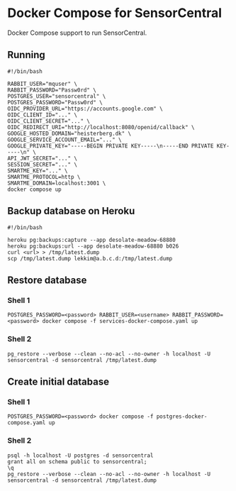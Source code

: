 # Docker Compose for SensorCentral #
Docker Compose support to run SensorCentral.

## Running ##
```
#!/bin/bash

RABBIT_USER="mquser" \
RABBIT_PASSWORD="Passw0rd" \
POSTGRES_USER="sensorcentral" \
POSTGRES_PASSWORD="Passw0rd" \
OIDC_PROVIDER_URL="https://accounts.google.com" \
OIDC_CLIENT_ID="..." \
OIDC_CLIENT_SECRET="..." \
OIDC_REDIRECT_URI="http://localhost:8080/openid/callback" \
GOOGLE_HOSTED_DOMAIN="heisterberg.dk" \
GOOGLE_SERVICE_ACCOUNT_EMAIL="..." \
GOOGLE_PRIVATE_KEY="-----BEGIN PRIVATE KEY-----\n-----END PRIVATE KEY-----\n" \
API_JWT_SECRET="..." \
SESSION_SECRET="..." \
SMARTME_KEY="..." \
SMARTME_PROTOCOL=http \
SMARTME_DOMAIN=localhost:3001 \
docker compose up
```

## Backup database on Heroku ##
```
#!/bin/bash

heroku pg:backups:capture --app desolate-meadow-68880
heroku pg:backups:url --app desolate-meadow-68880 b026
curl <url> > /tmp/latest.dump
scp /tmp/latest.dump lekkim@a.b.c.d:/tmp/latest.dump
```

## Restore database ##
### Shell 1 ###
`POSTGRES_PASSWORD=<password> RABBIT_USER=<username> RABBIT_PASSWORD=<password> docker compose -f services-docker-compose.yaml up`

### Shell 2 ###
```
pg_restore --verbose --clean --no-acl --no-owner -h localhost -U sensorcentral -d sensorcentral /tmp/latest.dump
```

## Create initial database ##
### Shell 1 ###
```
POSTGRES_PASSWORD=<password> docker compose -f postgres-docker-compose.yaml up
```

### Shell 2 ###
```
psql -h localhost -U postgres -d sensorcentral
grant all on schema public to sensorcentral;
\q
pg_restore --verbose --clean --no-acl --no-owner -h localhost -U sensorcentral -d sensorcentral /tmp/latest.dump
```
